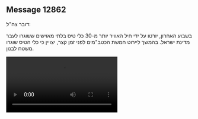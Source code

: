 ## Message 12862

דובר צה"ל:

בשבוע האחרון, יורטו על ידי חיל האוויר יותר מ-30 כלי טיס בלתי מאוישים ששוגרו לעבר מדינת ישראל.
בהמשך ליירוט חמשת הכטב"מים לפני זמן קצר, יצויין כי כלי הטיס שוגרו משטח לבנון.

![Video](https://data.iron-swords.co.il/2024/October/21/https://data.iron-swords.co.il/2024/October/21/12862/12862_media.mp4)
